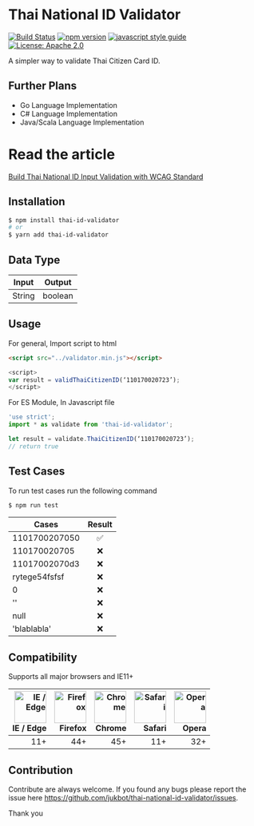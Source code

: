 # Thai National ID Validator

[![Build Status](https://travis-ci.org/jukbot/thai-national-id-validator.svg?branch=master)](https://travis-ci.org/jukbot/thai-national-id-validator)
[![npm version](https://badge.fury.io/js/thai-id-validator.svg)](https://www.npmjs.com/package/thai-id-validator)
[![javascript style guide](https://img.shields.io/badge/code_style-standard-brightgreen.svg)](https://standardjs.com)
[![License: Apache 2.0](https://img.shields.io/badge/License-Apache2.0-blue.svg)](https://opensource.org/licenses/Apache-2.0)

A simpler way to validate Thai Citizen Card ID.

## Further Plans
* Go Language Implementation
* C# Language Implementation
* Java/Scala Language Implementation


# Read the article
[Build Thai National ID Input Validation with WCAG Standard](https://medium.com/@juk/%E0%B8%A5%E0%B8%AD%E0%B8%87%E0%B8%AA%E0%B8%A3%E0%B9%89%E0%B8%B2%E0%B8%87%E0%B8%9F%E0%B8%AD%E0%B8%A3%E0%B9%8C%E0%B8%A1%E0%B8%95%E0%B8%A3%E0%B8%A7%E0%B8%88%E0%B8%AA%E0%B8%AD%E0%B8%9A%E0%B9%80%E0%B8%A5%E0%B8%82%E0%B8%9A%E0%B8%B1%E0%B8%95%E0%B8%A3-%E0%B8%9B%E0%B8%8A%E0%B8%8A-%E0%B8%9E%E0%B8%A3%E0%B9%89%E0%B8%AD%E0%B8%A1%E0%B8%A1%E0%B8%B2%E0%B8%95%E0%B8%A3%E0%B8%90%E0%B8%B2%E0%B8%99-wcag-13b2c8c9d015)


## Installation

```bash
$ npm install thai-id-validator
# or
$ yarn add thai-id-validator
```

## Data Type
| Input        | Output           
| ------------- |:-------------:| 
| String        | boolean | 


## Usage

For general, Import script to html

```html
<script src="../validator.min.js"></script>
```

```javascript
<script>
var result = validThaiCitizenID(‘110170020723’);
</script>
```

For ES Module, In Javascript file

```javascript
'use strict';
import * as validate from 'thai-id-validator';

let result = validate.ThaiCitizenID(‘110170020723’);
// return true 
```

## Test Cases

To run test cases run the following command
```bash
$ npm run test
```

| Cases         | Result
| ------------- |:-------------:| 
| 1101700207050 | ✅ | 
| 110170020705  | ❌ | 
| 11017002070d3 | ❌ | 
| rytege54fsfsf | ❌ | 
| 0             | ❌ | 
| ''            | ❌ | 
| null          | ❌ | 
| 'blablabla'   | ❌ | 

## Compatibility

Supports all major browsers and IE11+ 

| [<img src="https://cdn.rawgit.com/alrra/browser-logos/f50d4cc8/src/edge/edge.png" alt="IE / Edge" width="64px" height="64px" />](http://caniuse.com/#feat=fetch)</br>IE / Edge | [<img src="https://cdn.rawgit.com/alrra/browser-logos/f50d4cc8/src/firefox/firefox.png" alt="Firefox" width="64px" height="64px" />](http://caniuse.com/#feat=fetch)</br>Firefox | [<img src="https://cdn.rawgit.com/alrra/browser-logos/f50d4cc8/src/chrome/chrome.png" alt="Chrome" width="64px" height="64px" />](http://caniuse.com/#feat=fetch)</br>Chrome | [<img src="https://cdn.rawgit.com/alrra/browser-logos/f50d4cc8/src/safari/safari.png" alt="Safari" width="64px" height="64px" />](http://caniuse.com/#feat=fetch)</br>Safari | [<img src="https://cdn.rawgit.com/alrra/browser-logos/f50d4cc8/src/opera/opera.png" alt="Opera" width="64px" height="64px" />](http://caniuse.com/#feat=fetch)</br>Opera | 
| ---------: | ---------: | ---------: | ---------: | ---------:
| 11+ | 44+ | 45+ | 11+ | 32+


## Contribution

Contribute are always welcome. If you found any bugs please report the issue here https://github.com/jukbot/thai-national-id-validator/issues.

Thank you 
